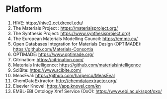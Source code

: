 # Platform
1. HIVE: https://hive2.cci.drexel.edu/
2. The Materials Project : https://materialsproject.org/
3. The Synthesis Project: https://www.synthesisproject.org/
4. The European Materials Modelling Council: https://emmc.eu/
5. Open Databases Integration for Materials Design (OPTIMADE): https://github.com/Materials-Consortia
6. OPTIMADE: https://www.optimade.org/
7. Citrination: https://citrination.com/
8. Materials Intelligence: https://github.com/materialsintelligence
9. SciBite: https://www.scibite.com/
10. MeasEval: https://github.com/harperco/MeasEval
11. ChemDataExtractor: http://chemdataextractor.org/
12. Elsevier Knovel: https://app.knovel.com/kn
13. EMBL-EBI Ontology Xref Service (OxO): https://www.ebi.ac.uk/spot/oxo/
